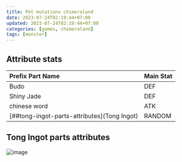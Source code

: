 ```yaml
---
title: Pet mutations chimeraland
date: 2023-07-24T02:19:44+07:00
updated: 2023-07-24T02:19:44+07:00
categories: [games, chimeraland]
tags: [monster]
---
```


## Attribute stats

| Prefix Part Name | Main Stat |
| :--- | :--- |
| Budo | DEF |
| Shiny Jade | DEF |
| chinese word | ATK |
| [##tong-ingot-parts-attributes](Tong Ingot) | RANDOM |

## Tong Ingot parts attributes
![image](https://github.com/dimaslanjaka/static-blog-generator-hexo/assets/12471057/f0b5636a-06ea-4309-98db-e2794a9a7fcc)

